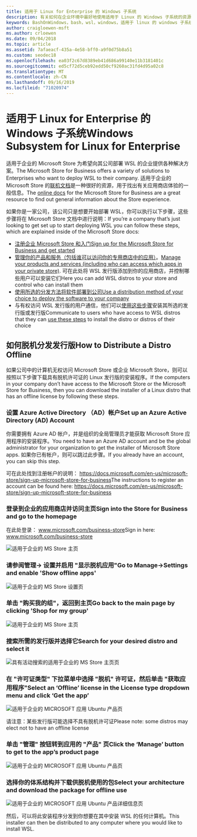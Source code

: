 ```yaml
---
title: 适用于 Linux for Enterprise 的 Windows 子系统
description: 有关如何在企业环境中最好地使用适用于 Linux 的 Windows 子系统的资源和说明。
keywords: BashOnWindows，bash，wsl，windows，适用于 linux 的 windows 子系统，windowssubsystem，ubuntu，debian，suse，windows 10，企业，部署，脱机，打包，存储，分发，安装，安装
author: craigloewen-msft
ms.author: crloewen
ms.date: 09/04/2018
ms.topic: article
ms.assetid: 7afaeacf-435a-4e58-bff0-a9f0d75b8a51
ms.custom: seodec18
ms.openlocfilehash: ea03f2c67d8389eb41d686a99140e11b3181401c
ms.sourcegitcommit: ed5cf72d5ceb92edd50cf9260ac31fd4d95a02c8
ms.translationtype: MT
ms.contentlocale: zh-CN
ms.lasthandoff: 09/16/2019
ms.locfileid: "71020974"
---
```

# <a name="windows-subsystem-for-linux-for-enterprise"></a><span data-ttu-id="1a379-104">适用于 Linux for Enterprise 的 Windows 子系统</span><span class="sxs-lookup"><span data-stu-id="1a379-104">Windows Subsystem for Linux for Enterprise</span></span>

<span data-ttu-id="1a379-105">适用于企业的 Microsoft Store 为希望向其公司部署 WSL 的企业提供各种解决方案。</span><span class="sxs-lookup"><span data-stu-id="1a379-105">The Microsoft Store for Business offers a variety of solutions to Enterprises who want to deploy WSL to their company.</span></span> <span data-ttu-id="1a379-106">适用于企业的 Microsoft Store 的[联机文档](https://docs.microsoft.com/en-us/microsoft-store/)是一种很好的资源，用于找出有关应用商店体验的一般信息。</span><span class="sxs-lookup"><span data-stu-id="1a379-106">The [online docs](https://docs.microsoft.com/en-us/microsoft-store/) for the Microsoft Store for Business are a great resource to find out general information about the Store experience.</span></span>

<span data-ttu-id="1a379-107">如果你是一家公司，该公司只是想要开始部署 WSL，你可以执行以下步骤，这些步骤将在 Microsoft Store 文档中进行说明：</span><span class="sxs-lookup"><span data-stu-id="1a379-107">If you’re a company that’s just looking to get set up to start deploying WSL you can follow these steps, which are explained inside of the Microsoft Store docs:</span></span>

* [<span data-ttu-id="1a379-108">注册企业 Microsoft Store 和入门</span><span class="sxs-lookup"><span data-stu-id="1a379-108">Sign up for the Microsoft Store for Business and get started</span></span>](https://docs.microsoft.com/en-us/microsoft-store/sign-up-microsoft-store-for-business-overview)
* <span data-ttu-id="1a379-109">[管理你的产品和服务（包括谁可以访问你的专用商店中的应用）](https://docs.microsoft.com/en-us/microsoft-store/manage-apps-microsoft-store-for-business-overview)。</span><span class="sxs-lookup"><span data-stu-id="1a379-109">[Manage your products and services (including who can access which apps in your private store)](https://docs.microsoft.com/en-us/microsoft-store/manage-apps-microsoft-store-for-business-overview).</span></span> <span data-ttu-id="1a379-110">可在此处将 WSL 发行版添加到你的应用商店，并控制哪些用户可以安装它们</span><span class="sxs-lookup"><span data-stu-id="1a379-110">Here you can add WSL distros to your store and control who can install them</span></span>
* [<span data-ttu-id="1a379-111">使用所选的分发方法将软件部署到公司</span><span class="sxs-lookup"><span data-stu-id="1a379-111">Use a distribution method of your choice to deploy the software to your company</span></span>](https://docs.microsoft.com/en-us/microsoft-store/distribute-apps-to-your-employees-microsoft-store-for-business)
* <span data-ttu-id="1a379-112">与有权访问 WSL 发行版的用户通信，他们可以[使用这些步骤](https://docs.microsoft.com/en-us/windows/wsl/install-win10)安装其所选的发行版或发行版</span><span class="sxs-lookup"><span data-stu-id="1a379-112">Communicate to users who have access to WSL distros that they can [use these steps](https://docs.microsoft.com/en-us/windows/wsl/install-win10) to install the distro or distros of their choice</span></span> 

## <a name="how-to-distribute-a-distro-offline"></a><span data-ttu-id="1a379-113">如何脱机分发发行版</span><span class="sxs-lookup"><span data-stu-id="1a379-113">How to Distribute a Distro Offline</span></span>

<span data-ttu-id="1a379-114">如果公司中的计算机无权访问 Microsoft Store 或企业 Microsoft Store，则可以按照以下步骤下载具有脱机许可证的 Linux 发行版的安装程序。</span><span class="sxs-lookup"><span data-stu-id="1a379-114">If the computers in your company don’t have access to the Microsoft Store or the Microsoft Store for Business, then you can download the installer of a Linux distro that has an offline license by following these steps.</span></span> 

### <a name="set-up-an-azure-active-directory-ad-account"></a><span data-ttu-id="1a379-115">设置 Azure Active Directory （AD）帐户</span><span class="sxs-lookup"><span data-stu-id="1a379-115">Set up an Azure Active Directory (AD) Account</span></span> 

<span data-ttu-id="1a379-116">你需要拥有 Azure AD 帐户，并是组织的全局管理员才能获取 Microsoft Store 应用程序的安装程序。</span><span class="sxs-lookup"><span data-stu-id="1a379-116">You need to have an Azure AD account and be the global administrator for your organization to get the installer of Microsoft Store apps.</span></span> <span data-ttu-id="1a379-117">如果你已有帐户，则可以跳过此步骤。</span><span class="sxs-lookup"><span data-stu-id="1a379-117">If you already have an account, you can skip this step.</span></span>

<span data-ttu-id="1a379-118">可在此处找到注册帐户的说明： https://docs.microsoft.com/en-us/microsoft-store/sign-up-microsoft-store-for-business</span><span class="sxs-lookup"><span data-stu-id="1a379-118">The instructions to register an account can be found here: https://docs.microsoft.com/en-us/microsoft-store/sign-up-microsoft-store-for-business</span></span>

### <a name="sign-into-the-store-for-business-and-go-to-the-homepage"></a><span data-ttu-id="1a379-119">登录到企业的应用商店并访问主页</span><span class="sxs-lookup"><span data-stu-id="1a379-119">Sign into the Store for Business and go to the homepage</span></span>
<span data-ttu-id="1a379-120">在此处登录： www.microsoft.com/business-store</span><span class="sxs-lookup"><span data-stu-id="1a379-120">Sign in here: www.microsoft.com/business-store</span></span>

![适用于企业的 MS Store 主页](media/offlineinstallscreens/1-screen.png)

### <a name="go-to-manage-settings-and-enable-show-offline-apps"></a><span data-ttu-id="1a379-122">请参阅管理-> 设置并启用 "显示脱机应用"</span><span class="sxs-lookup"><span data-stu-id="1a379-122">Go to Manage->Settings and enable 'Show offline apps'</span></span>

![适用于企业的 MS Store 设置页](media/offlineinstallscreens/2-screen.png)

### <a name="go-back-to-the-main-page-by-clicking-shop-for-my-group"></a><span data-ttu-id="1a379-124">单击 "购买我的组"，返回到主页</span><span class="sxs-lookup"><span data-stu-id="1a379-124">Go back to the main page by clicking 'Shop for my group'</span></span>

![适用于企业的 MS Store 主页](media/offlineinstallscreens/1-screen.png)

### <a name="search-for-your-desired-distro-and-select-it"></a><span data-ttu-id="1a379-126">搜索所需的发行版并选择它</span><span class="sxs-lookup"><span data-stu-id="1a379-126">Search for your desired distro and select it</span></span>

![具有活动搜索的适用于企业的 MS Store 主页页](media/offlineinstallscreens/3-screen.png)

### <a name="select-an-offline-license-in-the-license-type-dropdown-menu-and-click-get-the-app"></a><span data-ttu-id="1a379-128">在 "许可证类型" 下拉菜单中选择 "脱机" 许可证，然后单击 "获取应用程序"</span><span class="sxs-lookup"><span data-stu-id="1a379-128">Select an ‘Offline’ license in the License type dropdown menu and click ‘Get the app’</span></span>

![适用于企业的 MICROSOFT 应用 Ubuntu 产品页](media/offlineinstallscreens/4-screen.png)

<span data-ttu-id="1a379-130">请注意：某些发行版可能选择不具有脱机许可证</span><span class="sxs-lookup"><span data-stu-id="1a379-130">Please note: some distros may elect not to have an offline license</span></span>

### <a name="click-the-manage-button-to-get-to-the-apps-product-page"></a><span data-ttu-id="1a379-131">单击 "管理" 按钮转到应用的 "产品" 页</span><span class="sxs-lookup"><span data-stu-id="1a379-131">Click the ‘Manage’ button to get to the app’s product page</span></span>

![适用于企业的 MICROSOFT 应用 Ubuntu 产品页](media/offlineinstallscreens/5-screen.png)

### <a name="select-your-architecture-and-download-the-package-for-offline-use"></a><span data-ttu-id="1a379-133">选择你的体系结构并下载供脱机使用的包</span><span class="sxs-lookup"><span data-stu-id="1a379-133">Select your architecture and download the package for offline use</span></span>

![适用于企业的 MICROSOFT 应用 Ubuntu 产品详细信息页](media/offlineinstallscreens/6-screen.png)

<span data-ttu-id="1a379-135">然后，可以将此安装程序分发到你想要在其中安装 WSL 的任何计算机。</span><span class="sxs-lookup"><span data-stu-id="1a379-135">This installer can then be distributed to any computer where you would like to install WSL.</span></span>